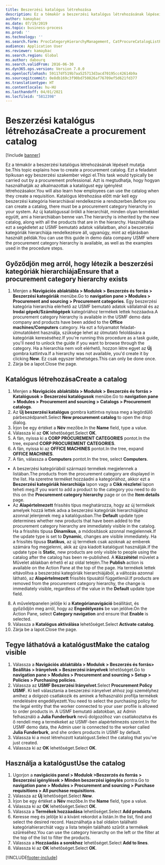```yaml
---
title: Beszerzési katalógus létrehozása
description: Ez a témakör a beszerzési katalógus létrehozásának lépéseit mutatja be.
author: kamaybac
ms.date: 07/19/2019
ms.topic: business-process
ms.prod: ''
ms.technology: ''
ms.search.form: ProcCategoryHierarchyManagement, CatProcureCatalogListPage, CatProcureCatalogCreate, CatProcureCatalogEdit, SysPolicyListPage, SysPolicy, CatCatalogPolicyRule, PurchReqTableListPage, PurchReqCreate, PurchReqTable, PurchReqAddItem
audience: Application User
ms.reviewer: kamaybac
ms.search.region: Global
ms.author: dabourq
ms.search.validFrom: 2016-06-30
ms.dyn365.ops.version: Version 7.0.0
ms.openlocfilehash: 59117df519b7aa525713d3acd70195cc42614b9a
ms.sourcegitcommit: 0e8db169c3f90bd750826af76709ef5d621fd377
ms.translationtype: HT
ms.contentlocale: hu-HU
ms.lasthandoff: 04/01/2021
ms.locfileid: "5812398"
---
```

# <a name="create-a-procurement-catalog"></a><span data-ttu-id="a4354-103">Beszerzési katalógus létrehozása</span><span class="sxs-lookup"><span data-stu-id="a4354-103">Create a procurement catalog</span></span>

[!include [banner](../../includes/banner.md)]

<span data-ttu-id="a4354-104">Ez a témakör a beszerzési katalógus létrehozásának lépéseit mutatja be.</span><span class="sxs-lookup"><span data-stu-id="a4354-104">This topic explains how to create a procurement catalog.</span></span> <span data-ttu-id="a4354-105">Ezt a feladatot tipikusan egy beszerzési szakember végzi el.</span><span class="sxs-lookup"><span data-stu-id="a4354-105">This task would typically be carried out by a procurement professional.</span></span> <span data-ttu-id="a4354-106">Azt is megtudhatja, hogy hogyan használhatják az alkalmazottak a katalógust egy igénylést létrehozásakor.</span><span class="sxs-lookup"><span data-stu-id="a4354-106">You will also learn how employees can use the catalog when they create a requisition.</span></span> <span data-ttu-id="a4354-107">Katalógus létrehozása előtt már kell egy beszerzési kategória hierarchiával rendelkeznie a rendszerben.</span><span class="sxs-lookup"><span data-stu-id="a4354-107">Before you can create a catalog, there must be a procurement category hierarchy in your system.</span></span> <span data-ttu-id="a4354-108">Az új katalógussal örökli a hierarchiát, minden olyan termékkel együtt, ami a hierarchiában benne van.</span><span class="sxs-lookup"><span data-stu-id="a4354-108">The hierarchy is inherited by the new catalog, along with all the products that are in the hierarchy.</span></span> <span data-ttu-id="a4354-109">Használhatja ezt a segédletet az USMF bemutató adatok vállalatban, ahol a beszerzési kategóriák hierarchiája rendelkezésre áll, ugyanúgy, mint az eljárásban használt példák.</span><span class="sxs-lookup"><span data-stu-id="a4354-109">You can use this guide in demo data company USMF where the procurement category hierarchy is available, as well as the examples used in the procedure steps.</span></span>


## <a name="ensure-that-a-procurement-category-hierarchy-exists"></a><span data-ttu-id="a4354-110">Győződjön meg arról, hogy létezik a beszerzési kategóriák hierarchiája</span><span class="sxs-lookup"><span data-stu-id="a4354-110">Ensure that a procurement category hierarchy exists</span></span>
1. <span data-ttu-id="a4354-111">Menjen a **Navigációs ablaktábla > Modulok > Beszerzés és forrás > Beszerzési kategóriák** menübe.</span><span class="sxs-lookup"><span data-stu-id="a4354-111">Go to **navigation pane > Modules > Procurement and sourcing > Procurement categories**.</span></span> <span data-ttu-id="a4354-112">Egy beszerzési kategória hierarchia elérhető az USMF bemutató adatok vállalatnál és az **Irodai gépek/Számítógépek** kategóriához termékek lettek hozzáadva.</span><span class="sxs-lookup"><span data-stu-id="a4354-112">A procurement category hierarchy is available in the USMF demo data company and products have been added to the **Office machines/Computers** category.</span></span> <span data-ttu-id="a4354-113">Ha ezt a folyamatot feladat-útmutatóként használja, szüksége lehet az útmutató feloldására a kategóriák kereséséhez.</span><span class="sxs-lookup"><span data-stu-id="a4354-113">If you're running this procedure as a task guide, you'll need to unlock the guide if you want to browse through the category.</span></span> <span data-ttu-id="a4354-114">Ha a hierarchia nem volt elérhető, hozzon létre egyet az **Új** gombra kattintva.</span><span class="sxs-lookup"><span data-stu-id="a4354-114">If a hierarchy was not available, you'd create it by clicking **New**.</span></span> <span data-ttu-id="a4354-115">Ez csak egyszer lehetséges.</span><span class="sxs-lookup"><span data-stu-id="a4354-115">This can only be done once.</span></span>  
2. <span data-ttu-id="a4354-116">Zárja be a lapot.</span><span class="sxs-lookup"><span data-stu-id="a4354-116">Close the page.</span></span>

## <a name="create-a-catalog"></a><span data-ttu-id="a4354-117">Katalógus létrehozása</span><span class="sxs-lookup"><span data-stu-id="a4354-117">Create a catalog</span></span>
1. <span data-ttu-id="a4354-118">Menjen a **Navigációs ablaktábla > Modulok > Beszerzés és forrás > Katalógusok > Beszerzési katalógusok** menübe.</span><span class="sxs-lookup"><span data-stu-id="a4354-118">Go to **navigation pane > Modules > Procurement and sourcing > Catalogs > Procurement catalogs**.</span></span>
2. <span data-ttu-id="a4354-119">Az **Új beszerzési katalógus** gombra kattintva nyissa meg a legördülő párbeszédpanelt.</span><span class="sxs-lookup"><span data-stu-id="a4354-119">Select **New procurement catalog** to open the drop dialog.</span></span>
3. <span data-ttu-id="a4354-120">Írjon be egy értéket a **Név** mezőbe.</span><span class="sxs-lookup"><span data-stu-id="a4354-120">In the **Name** field, type a value.</span></span>
4. <span data-ttu-id="a4354-121">Válassza ki az **OK** lehetőséget.</span><span class="sxs-lookup"><span data-stu-id="a4354-121">Select **OK**.</span></span>
5. <span data-ttu-id="a4354-122">A fán, nyissa ki a **CORP PROCUREMENT CATEGORIES** pontot.</span><span class="sxs-lookup"><span data-stu-id="a4354-122">In the tree, expand **CORP PROCUREMENT CATEGORIES**.</span></span>
6. <span data-ttu-id="a4354-123">A fán, nyissa ki az **OFFICE MACHINES** pontot.</span><span class="sxs-lookup"><span data-stu-id="a4354-123">In the tree, expand **OFFICE MACHINES**.</span></span>
7. <span data-ttu-id="a4354-124">A fán, válassza a **Computers** pontot.</span><span class="sxs-lookup"><span data-stu-id="a4354-124">In the tree, select **Computers**.</span></span>

  - <span data-ttu-id="a4354-125">A beszerzési kategóriából származó termékek megjelennek a listában.</span><span class="sxs-lookup"><span data-stu-id="a4354-125">The products from the procurement category are displayed in the list.</span></span> <span data-ttu-id="a4354-126">Ha szeretne terméket hozzáadni a kategóriához, akkor ezt a **Beszerzési kategóriák hierarchiája** lapon vagy a **Cikk részletei** lapon teheti meg.</span><span class="sxs-lookup"><span data-stu-id="a4354-126">If you want to add a product to the category you need to do this on the **Procurement category hierarchy** page or on the **Item details** page.</span></span>  
  - <span data-ttu-id="a4354-127">Az **Alapértelmezett** frissítés típus meghatározza, hogy az új termékek amelyek hozzá lettek adva a beszerzési kategóriák hierarchiájához azonnal jelenjenek meg a katalógusban.</span><span class="sxs-lookup"><span data-stu-id="a4354-127">The **Default** update type determines whether new products that have been added to the procurement category hierarchy are immediately visible in the catalog.</span></span> <span data-ttu-id="a4354-128">Ha a frissítés típusa **Dinamikus**, a módosítások azonnal megjelennek.</span><span class="sxs-lookup"><span data-stu-id="a4354-128">If the update type is set to **Dynamic**, changes are visible immediately.</span></span> <span data-ttu-id="a4354-129">Ha a frissítés típusa **Statikus**, az új termékek csak azoknak az emberek számára fog megjelenni, akik az újra kiadott katalógust használják.</span><span class="sxs-lookup"><span data-stu-id="a4354-129">If the update type is **Static**, new products are only visible to people using the catalog after the catalog has been re-published.</span></span> <span data-ttu-id="a4354-130">A **Közzététel** művelet a Művelet ablakban érhető el az oldal tetején.</span><span class="sxs-lookup"><span data-stu-id="a4354-130">The **Publish** action is available on the Action Pane at the top of the page.</span></span> <span data-ttu-id="a4354-131">Ha termékek lettek eltávolítva a beszerzési kategóriák hierarchiájából, a változás azonnal látható, az **Alapértelmezett** frissítés típusától függetlenül.</span><span class="sxs-lookup"><span data-stu-id="a4354-131">If products are removed from the procurement category hierarchy, the change is immediately visible, regardless of the value in the **Default** update type field.</span></span>  

8. <span data-ttu-id="a4354-132">A műveletpanelen jelölje ki a **Kategórianavigáció** beállítást, és győződjön meg arról, hogy az **Engedélyezés** be van jelölve.</span><span class="sxs-lookup"><span data-stu-id="a4354-132">On the Action Pane, select **Category navigation** and ensure that **Enable** is selected.</span></span>
9. <span data-ttu-id="a4354-133">Válassza a **Katalógus aktiválása** lehetőséget.</span><span class="sxs-lookup"><span data-stu-id="a4354-133">Select **Activate catalog**.</span></span>
10. <span data-ttu-id="a4354-134">Zárja be a lapot.</span><span class="sxs-lookup"><span data-stu-id="a4354-134">Close the page.</span></span>

## <a name="make-the-catalog-visible"></a><span data-ttu-id="a4354-135">Tegye láthatóvá a katalógust</span><span class="sxs-lookup"><span data-stu-id="a4354-135">Make the catalog visible</span></span>
1. <span data-ttu-id="a4354-136">Válassza a **Navigációs ablaktábla > Modulok > Beszerzés és forrás> Beállítás > Irányelvek > Beszerzési irányelvek** lehetőséget.</span><span class="sxs-lookup"><span data-stu-id="a4354-136">Go to **navigation pane > Modules > Procurement and sourcing > Setup > Policies > Purchasing policies**.</span></span>
2. <span data-ttu-id="a4354-137">Válassza az **USMF Beszerzési Irányelvet**.</span><span class="sxs-lookup"><span data-stu-id="a4354-137">Select **Procurement Policy USMF**.</span></span> <span data-ttu-id="a4354-138">Ki kell választania a beszerzési irányelvet ahhoz jogi személyhez amihez a dolgozó csatlakozik és aminek a felhasználói profilja termékek rendelésére engedélyezett.</span><span class="sxs-lookup"><span data-stu-id="a4354-138">You need to select the purchasing policy for the legal entity that the worker connected to your user profile is allowed to order products in.</span></span> <span data-ttu-id="a4354-139">A USMF bemutató adatokban, az Admin felhasználó a **Julia Funderburk** nevű dolgozóhoz van csatlakoztatva és ő rendeli meg a termékeket az USMF-ben alapértelmezés szerint.</span><span class="sxs-lookup"><span data-stu-id="a4354-139">In the USMF demo data, the Admin user is connected to the worker called **Julia Funderburk**, and she orders products in USMF by default.</span></span>  
3. <span data-ttu-id="a4354-140">Válassza ki a most létrehozott katalógust.</span><span class="sxs-lookup"><span data-stu-id="a4354-140">Select the catalog that you've just created.</span></span>
4. <span data-ttu-id="a4354-141">Válassza ki az **OK** lehetőséget.</span><span class="sxs-lookup"><span data-stu-id="a4354-141">Select **OK**.</span></span>

## <a name="use-the-catalog"></a><span data-ttu-id="a4354-142">Használja a katalógust</span><span class="sxs-lookup"><span data-stu-id="a4354-142">Use the catalog</span></span>
1. <span data-ttu-id="a4354-143">Ugorjon a **navigációs panel > Modulok >Beszerzés és forrás > Beszerzési igénylések > Minden beszerzési igénylés** pontra.</span><span class="sxs-lookup"><span data-stu-id="a4354-143">Go to **navigation pane > Modules > Procurement and sourcing > Purchase requisitions > All purchase requisitions**.</span></span>
2. <span data-ttu-id="a4354-144">Válassza az **Új** lehetőséget.</span><span class="sxs-lookup"><span data-stu-id="a4354-144">Select **New**.</span></span>
3. <span data-ttu-id="a4354-145">Írjon be egy értéket a **Név** mezőbe.</span><span class="sxs-lookup"><span data-stu-id="a4354-145">In the **Name** field, type a value.</span></span>
4. <span data-ttu-id="a4354-146">Válassza ki az **OK** lehetőséget.</span><span class="sxs-lookup"><span data-stu-id="a4354-146">Select **OK**.</span></span>
5. <span data-ttu-id="a4354-147">Válassza a **Termékek hozzáadása** lehetőséget.</span><span class="sxs-lookup"><span data-stu-id="a4354-147">Select **Add products**.</span></span>
6. <span data-ttu-id="a4354-148">Keresse meg és jelölje ki a kívánt rekordot a listán.</span><span class="sxs-lookup"><span data-stu-id="a4354-148">In the list, find and select the desired record.</span></span> <span data-ttu-id="a4354-149">Használhatja a bal oldalon található kategóriahierarchiát vagy a lista tetején található szűrőt a termékek szűréséhez.</span><span class="sxs-lookup"><span data-stu-id="a4354-149">You can use the category hierarchy on the left or the filter at the top of the list to filter the products.</span></span>  
7. <span data-ttu-id="a4354-150">Válassza a **Hozzáadás a sorokhoz** lehetőséget.</span><span class="sxs-lookup"><span data-stu-id="a4354-150">Select **Add to lines**.</span></span>
8. <span data-ttu-id="a4354-151">Válassza ki az **OK** lehetőséget.</span><span class="sxs-lookup"><span data-stu-id="a4354-151">Select **OK**.</span></span>



[!INCLUDE[footer-include](../../../includes/footer-banner.md)]